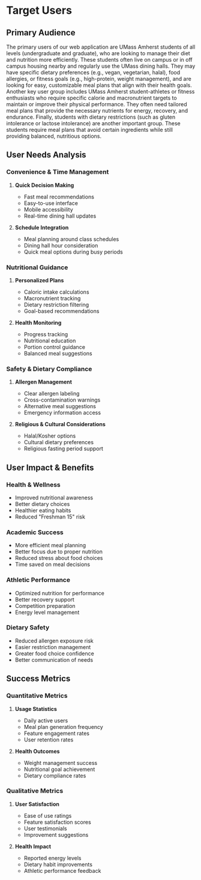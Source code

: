 # Target Users

## Primary Audience

The primary users of our web application are UMass Amherst students of all levels (undergraduate and graduate), who are looking to manage their diet and nutrition more efficiently. These students often live on campus or in off campus housing nearby and regularly use the UMass dining halls. They may have specific dietary preferences (e.g., vegan, vegetarian, halal), food allergies, or fitness goals (e.g., high-protein, weight management), and are looking for easy, customizable meal plans that align with their health goals. 
Another key user group includes UMass Amherst student-athletes or fitness enthusiasts who require specific calorie and macronutrient targets to maintain or improve their physical performance. They often need tailored meal plans that provide the necessary nutrients for energy, recovery, and endurance.
Finally, students with dietary restrictions (such as gluten intolerance or lactose intolerance) are another important group. These students require meal plans that avoid certain ingredients while still providing balanced, nutritious options.



## User Needs Analysis

### Convenience & Time Management
1. **Quick Decision Making**
   - Fast meal recommendations
   - Easy-to-use interface
   - Mobile accessibility
   - Real-time dining hall updates

2. **Schedule Integration**
   - Meal planning around class schedules
   - Dining hall hour consideration
   - Quick meal options during busy periods

### Nutritional Guidance
1. **Personalized Plans**
   - Caloric intake calculations
   - Macronutrient tracking
   - Dietary restriction filtering
   - Goal-based recommendations

2. **Health Monitoring**
   - Progress tracking
   - Nutritional education
   - Portion control guidance
   - Balanced meal suggestions

### Safety & Dietary Compliance
1. **Allergen Management**
   - Clear allergen labeling
   - Cross-contamination warnings
   - Alternative meal suggestions
   - Emergency information access

2. **Religious & Cultural Considerations**
   - Halal/Kosher options
   - Cultural dietary preferences
   - Religious fasting period support


## User Impact & Benefits

### Health & Wellness
- Improved nutritional awareness
- Better dietary choices
- Healthier eating habits
- Reduced "Freshman 15" risk

### Academic Success
- More efficient meal planning
- Better focus due to proper nutrition
- Reduced stress about food choices
- Time saved on meal decisions

### Athletic Performance
- Optimized nutrition for performance
- Better recovery support
- Competition preparation
- Energy level management

### Dietary Safety
- Reduced allergen exposure risk
- Easier restriction management
- Greater food choice confidence
- Better communication of needs

## Success Metrics

### Quantitative Metrics
1. **Usage Statistics**
   - Daily active users
   - Meal plan generation frequency
   - Feature engagement rates
   - User retention rates

2. **Health Outcomes**
   - Weight management success
   - Nutritional goal achievement
   - Dietary compliance rates

### Qualitative Metrics
1. **User Satisfaction**
   - Ease of use ratings
   - Feature satisfaction scores
   - User testimonials
   - Improvement suggestions

2. **Health Impact**
   - Reported energy levels
   - Dietary habit improvements
   - Athletic performance feedback









